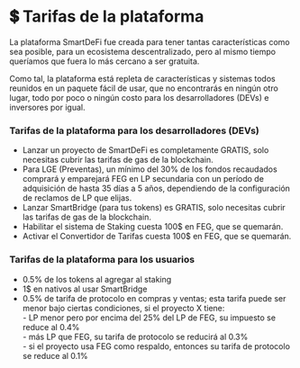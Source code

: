 # 💲 Tarifas de la plataforma

La plataforma SmartDeFi fue creada para tener tantas características como sea posible, para un ecosistema descentralizado, pero al mismo tiempo queríamos que fuera lo más cercano a ser gratuita.

Como tal, la plataforma está repleta de características y sistemas todos reunidos en un paquete fácil de usar, que no encontrarás en ningún otro lugar, todo por poco o ningún costo para los desarrolladores (DEVs) e inversores por igual.

### Tarifas de la plataforma para los desarrolladores (DEVs)

* Lanzar un proyecto de SmartDeFi es completamente GRATIS, solo necesitas cubrir las tarifas de gas de la blockchain.
* Para LGE (Preventas), un mínimo del 30% de los fondos recaudados comprará y emparejará FEG en LP secundaria con un período de adquisición de hasta 35 días a 5 años, dependiendo de la configuración de reclamos de LP que elijas.
* Lanzar SmartBridge (para tus tokens) es GRATIS, solo necesitas cubrir las tarifas de gas de la blockchain.
* Habilitar el sistema de Staking cuesta 100$ en FEG, que se quemarán.
* Activar el Convertidor de Tarifas cuesta 100$ en FEG, que se quemarán.

### Tarifas de la plataforma para los usuarios

* 0.5% de los tokens al agregar al staking
* 1$ en nativos al usar SmartBridge
* 0.5% de tarifa de protocolo en compras y ventas; esta tarifa puede ser menor bajo ciertas condiciones, si el proyecto X tiene:\
  \- LP menor pero por encima del 25% del LP de FEG, su impuesto se reduce al 0.4% \
  \- más LP que FEG, su tarifa de protocolo se reducirá al 0.3% \
  \- si el proyecto usa FEG como respaldo, entonces su tarifa de protocolo se reduce al 0.1%